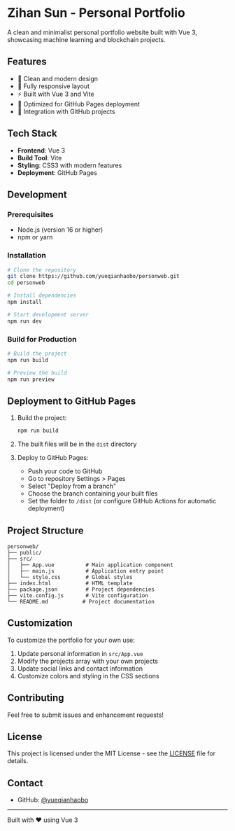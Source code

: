 # Zihan Sun - Personal Portfolio

A clean and minimalist personal portfolio website built with Vue 3, showcasing machine learning and blockchain projects.

## Features

- 🎨 Clean and modern design
- 📱 Fully responsive layout
- ⚡ Built with Vue 3 and Vite
- 🚀 Optimized for GitHub Pages deployment
- 🔗 Integration with GitHub projects

## Tech Stack

- **Frontend**: Vue 3
- **Build Tool**: Vite
- **Styling**: CSS3 with modern features
- **Deployment**: GitHub Pages

## Development

### Prerequisites

- Node.js (version 16 or higher)
- npm or yarn

### Installation

```bash
# Clone the repository
git clone https://github.com/yueqianhaobo/personweb.git
cd personweb

# Install dependencies
npm install

# Start development server
npm run dev
```

### Build for Production

```bash
# Build the project
npm run build

# Preview the build
npm run preview
```

## Deployment to GitHub Pages

1. Build the project:
   ```bash
   npm run build
   ```

2. The built files will be in the `dist` directory

3. Deploy to GitHub Pages:
   - Push your code to GitHub
   - Go to repository Settings > Pages
   - Select "Deploy from a branch"
   - Choose the branch containing your built files
   - Set the folder to `/dist` (or configure GitHub Actions for automatic deployment)

## Project Structure

```
personweb/
├── public/
├── src/
│   ├── App.vue          # Main application component
│   ├── main.js          # Application entry point
│   └── style.css        # Global styles
├── index.html           # HTML template
├── package.json         # Project dependencies
├── vite.config.js       # Vite configuration
└── README.md           # Project documentation
```

## Customization

To customize the portfolio for your own use:

1. Update personal information in `src/App.vue`
2. Modify the projects array with your own projects
3. Update social links and contact information
4. Customize colors and styling in the CSS sections

## Contributing

Feel free to submit issues and enhancement requests!

## License

This project is licensed under the MIT License - see the [LICENSE](LICENSE) file for details.

## Contact

- GitHub: [@yueqianhaobo](https://github.com/yueqianhaobo)

---

Built with ❤️ using Vue 3